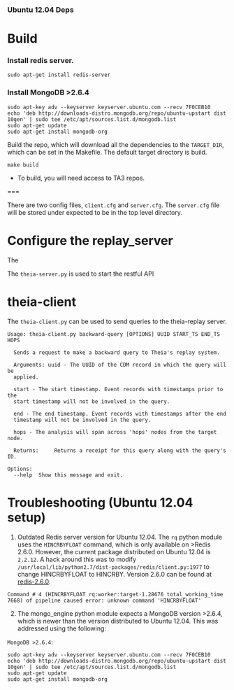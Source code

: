 ### Ubuntu 12.04 Deps

Build
===

### Install redis server.

```
sudo apt-get install redis-server
```

### Install MongoDB >2.6.4

```
sudo apt-key adv --keyserver keyserver.ubuntu.com --recv 7F0CEB10  
echo 'deb http://downloads-distro.mongodb.org/repo/ubuntu-upstart dist 10gen' | sudo tee /etc/apt/sources.list.d/mongodb.list  
sudo apt-get update  
sudo apt-get install mongodb-org  
```

Build the repo, which will download all the dependencies to the `TARGET_DIR`, which can be set in 
the Makefile. The default target directory is build.

```
make build
```

* To build, you will need  access to TA3 repos.

===

There are two config files, `client.cfg` and `server.cfg`. The `server.cfg` file will be stored under
 expected to be in the top 
level directory.

Configure the replay\_server
===

The 

The `theia-server.py` is used to start the restful API

theia-client
===
The `theia-client.py` can be used to send queries to the theia-replay server. 

```shell
Usage: theia-client.py backward-query [OPTIONS] UUID START_TS END_TS HOPS

  Sends a request to make a backward query to Theia's replay system.

  Arguments: uuid - The UUID of the CDM record in which the query will be
  applied.

  start - The start timestamp. Event records with timestamps prior to the
  start timestamp will not be involved in the query.

  end - The end timestamp. Event records with timestamps after the end
  timestamp will not be involved in the query.

  hops - The analysis will span across 'hops' nodes from the target node.

  Returns:     Returns a receipt for this query along with the query's ID.

Options:
  --help  Show this message and exit.
```


Troubleshooting (Ubuntu 12.04 setup)
===

1. Outdated Redis server version for Ubuntu 12.04. The `rq` python module uses the `HINCRBYFLOAT` command, which is only 
available on >Redis 2.6.0. However, the current package distributed on Ubuntu 12.04 is `2.2.12`. A hack around this was to modify
`/usr/local/lib/python2.7/dist-packages/redis/client.py:1977` to change HINCRBYFLOAT to HINCRBY. Version 2.6.0 can be found at
[redis-2.6.0](https://github.com/antirez/redis/tree/2.6).

```ResponseError: Command # 4 (HINCRBYFLOAT rq:worker:target-1.28676 total_working_time 7668) of pipeline caused error: 
Command # 4 (HINCRBYFLOAT rq:worker:target-1.28676 total_working_time 7668) of pipeline caused error: unknown command 'HINCRBYFLOAT'
```

2. The mongo\_engine python module expects a MongoDB version >2.6.4, which is newer than the version distributed to Ubuntu 12.04. 
This was addressed using the following:

`MongoDB >2.6.4`:

```shell
sudo apt-key adv --keyserver keyserver.ubuntu.com --recv 7F0CEB10  
echo 'deb http://downloads-distro.mongodb.org/repo/ubuntu-upstart dist 10gen' | sudo tee /etc/apt/sources.list.d/mongodb.list  
sudo apt-get update  
sudo apt-get install mongodb-org  
```
